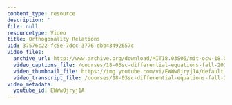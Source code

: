 ```yaml
---
content_type: resource
description: ''
file: null
resourcetype: Video
title: Orthogonality Relations
uid: 37576c22-fc5e-7dcc-3776-dbb43492657c
video_files:
  archive_url: http://www.archive.org/download/MIT18.03S06/mit-ocw-18.03-lec15-14mar2003-220k_512kb.mp4
  video_captions_file: /courses/18-03sc-differential-equations-fall-2011/cc7bae7c6d1352a8a0211ee687abc4c8_EWWw0jryj1A.vtt
  video_thumbnail_file: https://img.youtube.com/vi/EWWw0jryj1A/default.jpg
  video_transcript_file: /courses/18-03sc-differential-equations-fall-2011/e35ee9dcc911c08d69a3b79e688a0361_EWWw0jryj1A.pdf
video_metadata:
  youtube_id: EWWw0jryj1A
---
```

